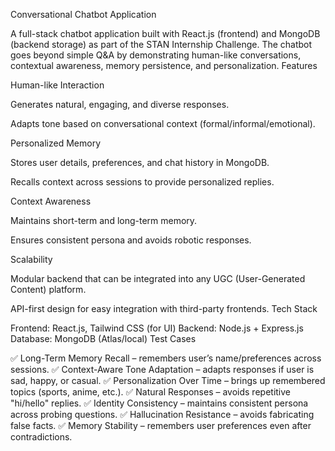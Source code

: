 Conversational Chatbot Application

A full-stack chatbot application built with React.js (frontend) and MongoDB (backend storage) as part of the STAN Internship Challenge.
The chatbot goes beyond simple Q&A by demonstrating human-like conversations, contextual awareness, memory persistence, and personalization.
Features

Human-like Interaction

Generates natural, engaging, and diverse responses.

Adapts tone based on conversational context (formal/informal/emotional).

Personalized Memory

Stores user details, preferences, and chat history in MongoDB.

Recalls context across sessions to provide personalized replies.

Context Awareness

Maintains short-term and long-term memory.

Ensures consistent persona and avoids robotic responses.

Scalability

Modular backend that can be integrated into any UGC (User-Generated Content) platform.

API-first design for easy integration with third-party frontends.
Tech Stack

Frontend: React.js, Tailwind CSS (for UI)
Backend: Node.js + Express.js
Database: MongoDB (Atlas/local)
Test Cases

✅ Long-Term Memory Recall – remembers user’s name/preferences across sessions.
✅ Context-Aware Tone Adaptation – adapts responses if user is sad, happy, or casual.
✅ Personalization Over Time – brings up remembered topics (sports, anime, etc.).
✅ Natural Responses – avoids repetitive "hi/hello" replies.
✅ Identity Consistency – maintains consistent persona across probing questions.
✅ Hallucination Resistance – avoids fabricating false facts.
✅ Memory Stability – remembers user preferences even after contradictions.
